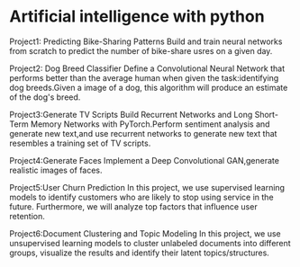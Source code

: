 # Artificial intelligence with python


Project1: Predicting Bike-Sharing Patterns
Build and train neural networks from scratch to predict the number of bike-share usres on a given day.

Project2: Dog Breed Classifier
Define a Convolutional Neural Network that performs better than the average human when given the task:identifying dog breeds.Given a image of a dog, this algorithm will produce an estimate of the dog's breed.

Project3:Generate TV Scripts
Build Recurrent Networks and Long Short-Term Memory Networks with PyTorch.Perform sentiment analysis and generate new text,and use recurrent networks to generate new text that resembles a training set of TV scripts.

Project4:Generate Faces
Implement a Deep Convolutional GAN,generate realistic images of faces.

Project5:User Churn Prediction
In this project, we use supervised learning models to identify customers who are likely to stop using service in the future. Furthermore, we will analyze top factors that influence user retention.

Project6:Document Clustering and Topic Modeling
In this project, we use unsupervised learning models to cluster unlabeled documents into different groups, visualize the results and identify their latent topics/structures.

